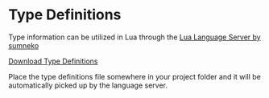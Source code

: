 # Type Definitions

Type information can be utilized in Lua through the [Lua Language Server by sumneko](https://luals.github.io/)

[Download Type Definitions](/hubos-client.d.lua)

Place the type definitions file somewhere in your project folder and it will be automatically picked up by the language server.
